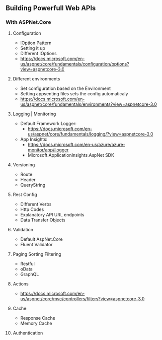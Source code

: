 ## Building Powerfull Web APIs
### With ASPNet.Core


1. Configuration
    - IOption Pattern
    - Setting it up
    - Different IOptions
    - https://docs.microsoft.com/en-us/aspnet/core/fundamentals/configuration/options?view=aspnetcore-3.0

1. Different environments
    - Set configuration based on the Environment
    - Setting appsenting files sets the config automaticaly
    - https://docs.microsoft.com/en-us/aspnet/core/fundamentals/environments?view=aspnetcore-3.0

1. Logging | Monitoring
    - Default Framework Logger:
        - https://docs.microsoft.com/en-us/aspnet/core/fundamentals/logging/?view=aspnetcore-3.0
    - App Insights:
        - https://docs.microsoft.com/en-us/azure/azure-monitor/app/ilogger
        - Microsoft.ApplicationInsights.AspNet SDK

1. Versioning
    - Route
    - Header
    - QueryString

1. Rest Config
    - Different Verbs
    - Http Codes
    - Explanatory API URL endpoints
    - Data Transfer Objects

1. Validation
    - Default AspNet.Core
    - Fluent Validator

1. Paging Sorting Filtering
    - Restful
    - oData
    - GraphQL

1. Actions
    - https://docs.microsoft.com/en-us/aspnet/core/mvc/controllers/filters?view=aspnetcore-3.0

1. Cache
    - Response Cache
    - Memory Cache

1. Authentication

